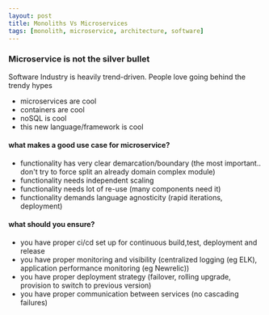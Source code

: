 ```yaml
---
layout: post
title: Monoliths Vs Microservices
tags: [monolith, microservice, architecture, software]
---
```





### Microservice is not the silver bullet

Software Industry is heavily trend-driven. People love going behind the trendy hypes

- microservices are cool
- containers are cool
- noSQL is cool
- this new language/framework is cool


#### what makes a good use case for microservice?

- functionality has very clear demarcation/boundary (the most important.. don't try to force split an already domain complex module)
- functionality needs independent scaling
- functionality needs lot of re-use (many components need it)
- functionality demands language agnosticity (rapid iterations, deployment)


#### what should you ensure?

- you have proper ci/cd set up for continuous build,test, deployment and release
- you have proper monitoring and visibility (centralized logging (eg ELK), application performance monitoring (eg Newrelic))
- you have proper deployment strategy (failover, rolling upgrade, provision to switch to previous version)
- you have proper communication between services (no cascading failures)


